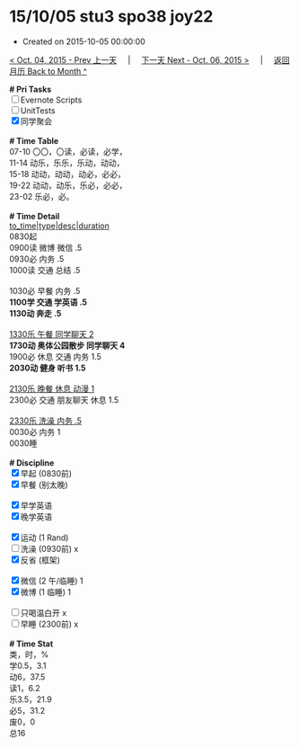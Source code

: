 # 15/10/05 stu3 spo38 joy22

- Created on 2015-10-05 00:00:00

[< Oct. 04, 2015 - Prev 上一天](/lifelogs/2015/10/d04.md) &nbsp; &nbsp; | &nbsp; &nbsp; [下一天 Next - Oct. 06, 2015 >](/lifelogs/2015/10/d06.md) &nbsp; &nbsp; |  &nbsp; &nbsp; [返回月历 Back to Month ^](/lifelogs/2015/10/index.md)
<br/><div><strong># Pri Tasks</strong></div><div><input type="checkbox"/>Evernote Scripts</div><div><input type="checkbox"/>UnitTests</div><div><input checked="true" type="checkbox"/>同学聚会</div><div><br/></div><div><b># Time Table</b></div><div>07-10 〇〇，〇读，必读，必学，</div><div>11-14 动乐，乐乐，乐动，动动，</div><div>15-18 动动，动动，动必，必必，</div><div>19-22 动动，动乐，乐必，必必，</div><div>23-02 乐必，必。</div><div><br/></div><div><b># Time Detail</b></div><div><u>to_time|type|desc|duration</u></div><div>0830起</div><div>0900读 微博 微信 .5</div><div>0930必 内务 .5</div><div>1000读 交通 总结 .5</div><div><br/></div><div>1030必 早餐 内务 .5</div><div><b>1100学 交通 学英语 .5</b></div><div><b>1130动 奔走 .5</b></div><div><br clear="none"/></div><div><u>1330乐 午餐 同学聊天 2</u></div><div><strong>1730动 奥体公园散步 同学聊天 4</strong></div><div>1900必 休息 交通 内务 1.5</div><div><b>2030动 健身 听书 1.5</b></div><div><br/></div><div><u>2130乐 晚餐 休息 动漫 1</u></div><div>2300必 交通 朋友聊天 休息 1.5</div><div><b><br/></b></div><div><u>2330乐 洗澡 内务 .5</u></div><div>0030必 内务 1</div><div>0030睡</div><div><br/></div><div><b># Discipline</b></div><div><input checked="true" type="checkbox"/>早起 (0830前) </div><div><input checked="true" type="checkbox"/>早餐 (别太晚) </div><div><br/></div><div><input checked="true" type="checkbox"/>早学英语 </div><div><input checked="true" type="checkbox"/>晚学英语 </div><div><br/></div><div><input checked="true" type="checkbox"/>运动 (1 Rand) </div><div><input type="checkbox"/>洗澡 (0930前) x</div><div><input checked="true" type="checkbox"/>反省 (框架) </div><div><br/></div><div><input checked="true" type="checkbox"/>微信 (2 午/临睡) 1</div><div><input checked="true" type="checkbox"/>微博 (1 临睡) 1</div><div><br/></div><div><input type="checkbox"/>只喝温白开 x</div><div><input type="checkbox"/>早睡 (2300前) x</div><div><br/></div><div><b># Time Stat</b></div><div>类，时，%</div><div>学0.5，3.1</div><div>动6，37.5</div><div>读1，6.2</div><div>乐3.5，21.9</div><div>必5，31.2</div><div>废0，0</div><div>总16</div><div><br/></div><div><br/></div>
